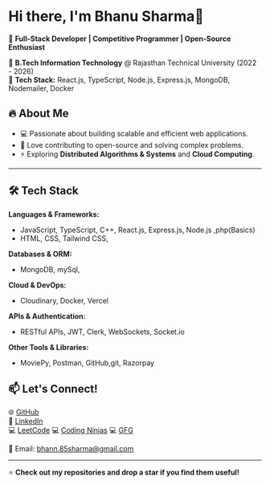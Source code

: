 # Hi there, I'm Bhanu Sharma👋  

🚀 **Full-Stack Developer | Competitive Programmer | Open-Source Enthusiast**  

📍 **B.Tech Information Technology** @ Rajasthan Technical University (2022 - 2026)  
🎯 **Tech Stack:**  React.js, TypeScript, Node.js, Express.js, MongoDB, Nodemailer, Docker  
 

## 🔥 **About Me**
- 💻 Passionate about building scalable and efficient web applications.  
- 🚀 Love contributing to open-source and solving complex problems.  
- ⚡ Exploring **Distributed Algorithms & Systems** and **Cloud Computing**.  

---

## 🛠 **Tech Stack**
**Languages & Frameworks:**  
- JavaScript, TypeScript, C++, React.js, Express.js, Node.js ,php(Basics)
- HTML, CSS, Tailwind CSS,  

**Databases & ORM:**  
- MongoDB, mySql,

**Cloud & DevOps:**  
-  Cloudinary, Docker, Vercel  

**APIs & Authentication:**  
- RESTful APIs, JWT, Clerk, WebSockets, Socket.io  

**Other Tools & Libraries:**  
- MoviePy, Postman, GitHub,git, Razorpay  


## 📫 **Let's Connect!**
🌐 [GitHub](https://github.com/Its-bhanu)  
🔗 [LinkedIn](https://www.linkedin.com/in/bhanu-sharma-9b9139261/)  
💻 [LeetCode](https://leetcode.com/u/bhanuhere/) 
💻 [Coding Ninjas](https://www.naukri.com/code360/profile/7701df5e-ef5c-4e82-babd-459a4e2970a3)
💻 [GFG](https://www.geeksforgeeks.org/user/bhanu7728c8ya/)  
 
📧 Email: bhann.85sharma@gmail.com 

---

⭐ **Check out my repositories and drop a star if you find them useful!**  
